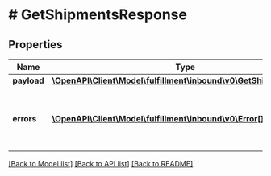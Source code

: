 # # GetShipmentsResponse

## Properties

Name | Type | Description | Notes
------------ | ------------- | ------------- | -------------
**payload** | [**\OpenAPI\Client\Model\fulfillment\inbound\v0\GetShipmentsResult**](GetShipmentsResult.md) |  | [optional]
**errors** | [**\OpenAPI\Client\Model\fulfillment\inbound\v0\Error[]**](Error.md) | A list of error responses returned when a request is unsuccessful. | [optional]

[[Back to Model list]](../../README.md#models) [[Back to API list]](../../README.md#endpoints) [[Back to README]](../../README.md)
